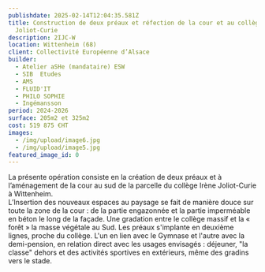 ```yaml
---
publishdate: 2025-02-14T12:04:35.581Z
title: Construction de deux préaux et réfection de la cour et au collège Irène
  Joliot-Curie
description: 2IJC-W
location: Wittenheim (68)
client: Collectivité Européenne d’Alsace
builder:
  - Atelier aSHe (mandataire) ESW
  - SIB  Etudes
  - AMS
  - FLUID'IT
  - PHILO SOPHIE
  - Ingémansson
period: 2024-2026
surface: 205m2 et 325m2
cost: 519 875 €HT
images:
  - /img/upload/image6.jpg
  - /img/upload/image5.jpg
featured_image_id: 0
---
```

La présente opération consiste en la création de deux préaux et à l’aménagement de la cour au sud de la parcelle du collège Irène Joliot-Curie à Wittenheim.\
L’Insertion des nouveaux espaces au paysage se fait de manière douce sur toute la zone de la cour : de la partie engazonnée et la partie imperméable en béton le long de la façade.
Une gradation entre le collège massif et la « forêt » la masse végétale au Sud. Les préaux s'implante en deuxième lignes, proche du collège. L'un en lien avec le Gymnase et l'autre avec la demi-pension, en relation direct avec les usages envisagés : déjeuner, "la classe" dehors et des activités sportives en extérieurs, même des gradins vers le stade.